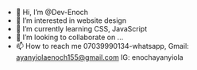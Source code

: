 - 👋 Hi, I’m @Dev-Enoch
- 👀 I’m interested in website design
- 🌱 I’m currently learning CSS, JavaScript 
- 💞️ I’m looking to collaborate on ...
- 📫 How to reach me 07039990134-whatsapp, Gmail: ayanyiolaenoch155@gmail.com
IG: enochayanyiola 

<!---
Dev-Enoch/Dev-Enoch is a ✨ special ✨ repository because its `README.md` (this file) appears on your GitHub profile.
You can click the Preview link to take a look at your changes.
--->
